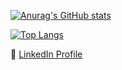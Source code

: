



 [![Anurag's GitHub stats](https://github-readme-stats.vercel.app/api?username=Talita-8&hide=stars,issues&show_icons=true&theme=tokyonight)](https://github.com/anuraghazra/github-readme-stats)


[![Top Langs](https://github-readme-stats.vercel.app/api/top-langs/?username=Talita-8&theme=tokyonight&exclude_repo=AppLove,percentage,reviewing-a-pull-request,oficina-git-dupla,reproducaoPinterest,Oficina-React&layout=compact)](https://github.com/Talita-8/github-readme-stats)

:bust_in_silhouette: [LinkedIn Profile](https://www.linkedin.com/in/talita-silva-8243561b6)




<!--
**Talita-8/Talita-8** is a ✨ _special_ ✨ repository because its `README.md` (this file) appears on your GitHub profile.

Here are some ideas to get you started:

- 🔭 I’m currently working on ...
- 🌱 I’m currently learning ...
- 👯 I’m looking to collaborate on ...
- 🤔 I’m looking for help with ...
- 💬 Ask me about ...
- 📫 How to reach me: ...
- 😄 Pronouns: ...
- ⚡ Fun fact: ...
-->
